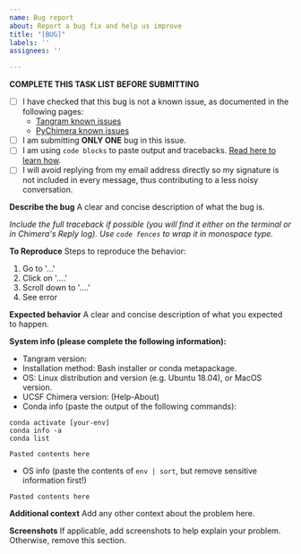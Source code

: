 ```yaml
---
name: Bug report
about: Report a bug fix and help us improve
title: "[BUG]"
labels: ''
assignees: ''

---
```


**COMPLETE THIS TASK LIST BEFORE SUBMITTING**

- [ ] I have checked that this bug is not a known issue, as documented in the following pages:
    - [Tangram known issues](https://tangram-suite.readthedocs.io/en/latest/faq.html)
    - [PyChimera known issues](https://pychimera.readthedocs.io/en/latest/faq.html)
- [ ] I am submitting **ONLY ONE** bug in this issue.
- [ ] I am using  `code blocks` to paste output and tracebacks. [Read here to learn how](https://github.com/adam-p/markdown-here/wiki/Markdown-Cheatsheet#code).
- [ ] I will avoid replying from my email address directly so my signature is not included in every message, thus contributing to a less noisy conversation.

**Describe the bug**
A clear and concise description of what the bug is. 

_Include the full traceback if possible (you will find it either on the terminal or in Chimera's Reply log). Use `code fences` to wrap it in monospace type._

**To Reproduce**
Steps to reproduce the behavior:
1. Go to '...'
2. Click on '....'
3. Scroll down to '....'
4. See error

**Expected behavior**
A clear and concise description of what you expected to happen.

**System info (please complete the following information):**
 - Tangram version:
 - Installation method: Bash installer or conda metapackage.
 - OS: Linux distribution and version (e.g. Ubuntu 18.04), or MacOS version.
 - UCSF Chimera version: (Help-About)
 - Conda info (paste the output of the following commands):
```
conda activate [your-env]
conda info -a
conda list
```
```
Pasted contents here
```
 - OS info (paste the contents of `env | sort`, but remove sensitive information first!)
```
Pasted contents here
```

**Additional context**
Add any other context about the problem here.

**Screenshots**
If applicable, add screenshots to help explain your problem. Otherwise, remove this section.
